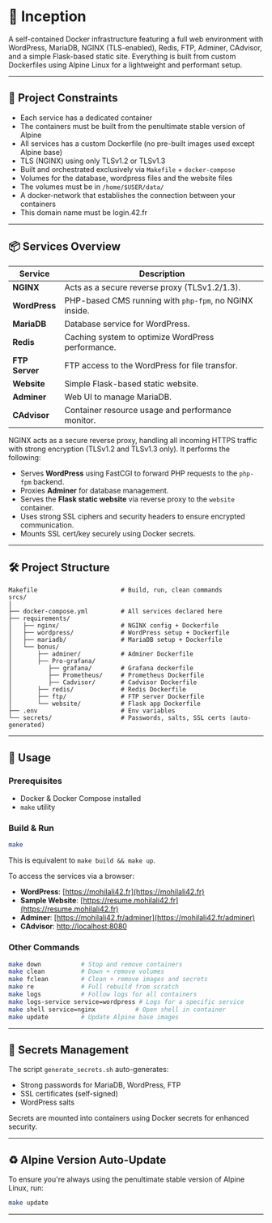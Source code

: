# 🐳 Inception

A self-contained Docker infrastructure featuring a full web environment with WordPress, MariaDB, NGINX (TLS-enabled), Redis, FTP, Adminer, CAdvisor, and a simple Flask-based static site. Everything is built from custom Dockerfiles using Alpine Linux for a lightweight and performant setup.

---

## 📜 Project Constraints

- Each service has a dedicated container
- The containers must be built from the penultimate stable
version of Alpine 
- All services has a custom Dockerfile (no pre-built images used except Alpine base)
- TLS (NGINX) using only TLSv1.2 or TLSv1.3
- Built and orchestrated exclusively via `Makefile` + `docker-compose`
- Volumes for the database, wordpress files and the website files
- The volumes must be in `/home/$USER/data/`
- A docker-network that establishes the connection between your containers
- This domain name must be login.42.fr

---

## 📦 Services Overview

| Service        | Description                                                                 |
|----------------|-----------------------------------------------------------------------------|
| **NGINX**      | Acts as a secure reverse proxy (TLSv1.2/1.3).                      |
| **WordPress**  | PHP-based CMS running with `php-fpm`, no NGINX inside.                      |
| **MariaDB**    | Database service for WordPress.                                             |
| **Redis**      | Caching system to optimize WordPress performance.                           |
| **FTP Server** | FTP access to the WordPress for file transfor.                              |
| **Website**    | Simple Flask-based static website.                                          |
| **Adminer**    | Web UI to manage MariaDB.                                                   |
| **CAdvisor**   | Container resource usage and performance monitor.                           |


NGINX acts as a secure reverse proxy, handling all incoming HTTPS traffic with strong encryption (TLSv1.2 and TLSv1.3 only). It performs the following:

- Serves **WordPress** using FastCGI to forward PHP requests to the `php-fpm` backend.
- Proxies **Adminer** for database management.
- Serves the **Flask static website** via reverse proxy to the `website` container.
- Uses strong SSL ciphers and security headers to ensure encrypted communication.
- Mounts SSL cert/key securely using Docker secrets.

---

## 🛠️ Project Structure

```
Makefile                       # Build, run, clean commands
srcs/
│
├── docker-compose.yml         # All services declared here
├── requirements/
│   ├── nginx/                 # NGINX config + Dockerfile
│   ├── wordpress/             # WordPress setup + Dockerfile
│   ├── mariadb/               # MariaDB setup + Dockerfile
│   └── bonus/
│       ├── adminer/           # Adminer Dockerfile
│       ├── Pro-grafana/
│          ├── grafana/        # Grafana dockerfile
│          ├── Prometheus/     # Prometheus Dockerfile
│          ├── Cadvisor/       # Cadvisor Dockerfile
│       ├── redis/             # Redis Dockerfile
│       ├── ftp/               # FTP server Dockerfile
│       └── website/           # Flask app Dockerfile
├── .env                       # Env variables 
└── secrets/                   # Passwords, salts, SSL certs (auto-generated)
```

---

## 🧪 Usage

### Prerequisites

- Docker & Docker Compose installed
- `make` utility

### Build & Run

```bash
make
```

This is equivalent to `make build && make up`.

To access the services via a browser:
- **WordPress**: [https://mohilali42.fr](https://mohilali42.fr)  
- **Sample Website**: [https://resume.mohilali42.fr](https://resume.mohilali42.fr)  
- **Adminer**: [https://mohilali42.fr/adminer](https://mohilali42.fr/adminer)  
- **CAdvisor**: [http://localhost:8080](http://localhost:8080)  


### Other Commands

```bash
make down           # Stop and remove containers
make clean          # Down + remove volumes
make fclean         # Clean + remove images and secrets
make re             # Full rebuild from scratch
make logs           # Follow logs for all containers
make logs-service service=wordpress # Logs for a specific service
make shell service=nginx           # Open shell in container
make update         # Update Alpine base images
```

---

## 🔐 Secrets Management

The script `generate_secrets.sh` auto-generates:

- Strong passwords for MariaDB, WordPress, FTP
- SSL certificates (self-signed)
- WordPress salts

Secrets are mounted into containers using Docker secrets for enhanced security.

---

## ♻️ Alpine Version Auto-Update

To ensure you're always using the penultimate stable version of Alpine Linux, run:

```bash
make update
```

---
